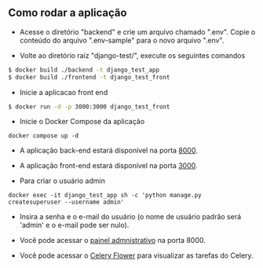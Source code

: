 ## Como rodar a aplicação

- Acesse o diretório "backend" e crie um arquivo chamado ".env". Copie o conteúdo do arquivo ".env-sample" para o novo arquivo ".env".

- Volte ao diretório raiz "django-test/", execute os seguintes comandos

```bash
$ docker build ./backend -t django_test_app
$ docker build ./frontend -t django_test_front
```

- Inicie a aplicacao front end 

```bash
$ docker run -d -p 3000:3000 django_test_front
```

- Inicie o Docker Compose da aplicação
```
docker compose up -d
```
- A aplicação back-end estará disponível na porta <a href="http://localhost:8000/">8000</a>.

- A aplicação front-end estará disponível na porta <a href="http://localhost:3000/">3000</a>.

- Para criar o usuário admin
```
docker exec -it django_test_app sh -c 'python manage.py createsuperuser --username admin'
```

- Insira a senha e o e-mail do usuário (o nome de usuário padrão será 'admin' e o e-mail pode ser nulo).


- Você pode acessar o <a href="http://localhost:8000/admin">painel admnistrativo</a>  na porta 8000.

- Você pode acessar o <a href="http://localhost:5555/">Celery Flower</a> para visualizar as tarefas do Celery.
